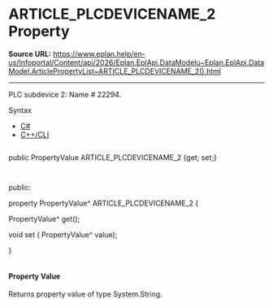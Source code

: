 # ARTICLE_PLCDEVICENAME_2 Property

**Source URL:** https://www.eplan.help/en-us/Infoportal/Content/api/2026/Eplan.EplApi.DataModelu~Eplan.EplApi.DataModel.ArticlePropertyList~ARTICLE_PLCDEVICENAME_2().html

---

PLC subdevice 2: Name # 22294.

Syntax

- [C#](#i-syntax-CS)
- [C++/CLI](#i-syntax-CPP2005)

```
```
public PropertyValue ARTICLE_PLCDEVICENAME_2 {get; set;}
```
```

```
```
public:

property PropertyValue^ ARTICLE_PLCDEVICENAME_2 {

   PropertyValue^ get();

   void set (    PropertyValue^ value);

}
```
```

#### Property Value

Returns property value of type System.String.
